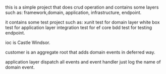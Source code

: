 this is a simple project that does crud operation and contains some layers such as: framework,domain, application, infrastructure, endpoint. 

it contains some test project such as: xunit test for domain layer white box test for application layer integration test for ef core bdd test for testing endpoint.

ioc is Castle Windsor. 

customer is an aggregate root that adds domain events in deferred way.

application layer dispatch all events and event handler just log the name of domain event.
